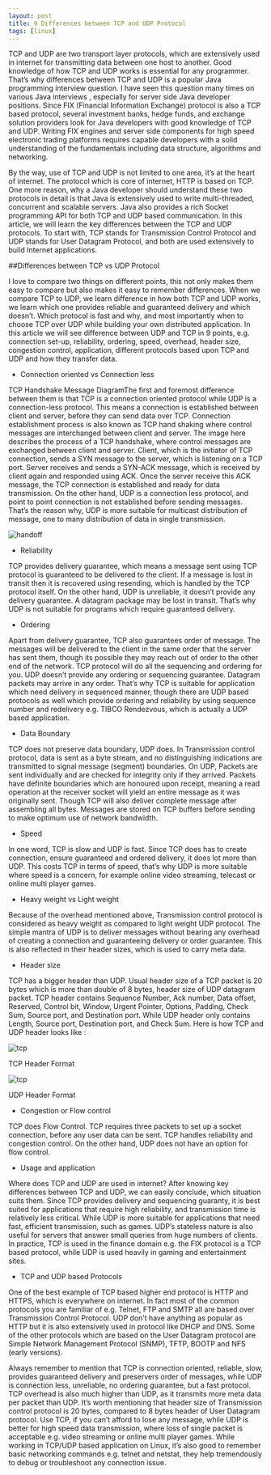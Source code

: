 ```yaml
---
layout: post
title: 9 Differences between TCP and UDP Protocol 
tags: [linux]
---
```


TCP and UDP are two transport layer protocols, which are extensively used in internet for transmitting data between one host to another. Good knowledge of how TCP and UDP works is essential for any programmer. That’s why differences between TCP and UDP is a popular Java programming interview question. I have seen this question many times on various Java interviews , especially for server side Java developer positions. Since FIX (Financial Information Exchange) protocol is also a TCP based protocol, several investment banks, hedge funds, and exchange solution providers look for Java developers with good knowledge of TCP and UDP. Writing FIX engines and server side components for high speed electronic trading platforms requires capable developers with a solid understanding of the fundamentals including data structure, algorithms and networking.

By the way, use of TCP and UDP is not limited to one area, it’s at the heart of internet. The protocol which is core of internet, HTTP is based on TCP. One more reason, why a Java developer should understand these two protocols in detail is that Java is extensively used to write multi-threaded, concurrent and scalable servers. Java also provides a rich Socket programming API for both TCP and UDP based communication. In this article, we will learn the key differences between the TCP and UDP protocols. To start with, TCP stands for Transmission Control Protocol and UDP stands for User Datagram Protocol, and both are used extensively to build Internet applications.

##Differences between TCP vs UDP Protocol

I love to compare two things on different points, this not only makes them easy to compare but also makes it easy to remember differences. When we compare TCP to UDP, we learn difference in how both TCP and UDP works, we learn which one provides reliable and guaranteed delivery and which doesn’t. Which protocol is fast and why, and most importantly when to choose TCP over UDP while building your own distributed application. In this article we will see difference between UDP and TCP in 9 points, e.g. connection set-up, reliability, ordering, speed, overhead, header size, congestion control, application, different protocols based upon TCP and UDP and how they transfer data.

- Connection oriented vs Connection less

TCP Handshake Message DiagramThe first and foremost difference between them is that TCP is a connection oriented protocol while UDP is a connection-less protocol. This means  a connection is established between client and server, before they can send data over TCP. Connection establishment process is also known as TCP hand shaking where control messages are interchanged between client and server. The image here describes the process of a TCP handshake, where control messages are exchanged between client and server. Client, which is the initiator of TCP connection, sends a SYN message to the server, which is listening on a TCP port. Server receives and sends a SYN-ACK message, which is received by client again and responded using ACK. Once the server receive this ACK message,  the TCP connection is established and ready for data transmission. On the other hand, UDP is a connection less protocol, and point to point connection is not established before sending messages. That’s the reason why, UDP is more suitable for multicast distribution of message, one to many distribution of data in single transmission.

![handoff](http://talkpower.info/images/posts/TCP-Handshake-Message-Diagram.jpg)

- Reliability

TCP provides delivery guarantee, which means a message sent using TCP protocol is guaranteed to be delivered to the client. If a message is lost in transit then it is recovered using resending, which is handled by the TCP protocol itself. On the other hand, UDP is unreliable, it doesn’t provide any delivery guarantee. A datagram package may be lost in transit. That’s why UDP is not suitable for programs which require guaranteed delivery.

- Ordering

Apart from delivery guarantee, TCP also guarantees order of message. The messages will be delivered to the client in the same order that the server has sent them, though its possible they may reach out of order to the other end of the network. TCP protocol will do all the sequencing and ordering for you. UDP doesn’t provide any ordering or sequencing guarantee. Datagram packets may arrive in any order. That’s why TCP is suitable for application which need delivery in sequenced manner, though there are UDP based protocols as well which provide ordering and reliability by using sequence number and redelivery e.g. TIBCO Rendezvous, which is actually a UDP based application.

- Data Boundary

TCP does not preserve data boundary, UDP does. In Transmission control protocol, data is sent as a byte stream, and no distinguishing indications are transmitted to signal message (segment) boundaries. On UDP, Packets are sent individually and are checked for integrity only if they arrived. Packets have definite boundaries which are honoured upon receipt, meaning a read operation at the receiver socket will yield an entire message as it was originally sent. Though TCP will also deliver complete message after assembling all bytes. Messages are stored on TCP buffers before sending to make optimum use of network bandwidth.

- Speed

In one word, TCP is slow and UDP is fast. Since TCP does has to create connection, ensure guaranteed and ordered delivery, it does lot more than UDP. This costs TCP in terms of speed, that’s why UDP is more suitable where speed is a concern, for example online video streaming, telecast or online multi player games.

- Heavy weight vs Light weight

Because of the overhead mentioned above, Transmission control protocol is considered as heavy weight as compared to light weight UDP protocol. The simple mantra of UDP is to deliver messages without bearing any overhead of creating a connection and guaranteeing delivery or order guarantee. This is also reflected in their header sizes, which is used to carry meta data.

- Header size

TCP has a bigger header than UDP. Usual header size of a TCP packet is 20 bytes which is more than double of 8 bytes, header size of UDP datagram packet. TCP header contains Sequence Number, Ack number, Data offset, Reserved, Control bit, Window, Urgent Pointer, Options, Padding, Check Sum, Source port, and Destination port. While UDP header only contains Length, Source port, Destination port, and Check Sum. Here is how TCP and UDP header looks like :

![tcp](http://talkpower.info/images/posts/TCP-Packet-Format-Diagram.gif)

TCP Header Format

![tcp](http://talkpower.info/images/posts/UDP-Packet-format.jpg)

UDP Header Format 

 

- Congestion or Flow control

TCP does Flow Control. TCP requires three packets to set up a socket connection, before any user data can be sent. TCP handles reliability and congestion control. On the other hand, UDP does not have an option for flow control.

- Usage and application

Where does TCP and UDP are used in internet? After knowing key differences between TCP and UDP, we can easily conclude, which situation suits them. Since TCP provides delivery and sequencing guaranty, it is best suited for applications that require high reliability, and transmission time is relatively less critical. While UDP is more suitable for applications that need fast, efficient transmission, such as games. UDP’s stateless nature is also useful for servers that answer small queries from huge numbers of clients. In practice, TCP is used in the finance domain e.g. the FIX protocol is a TCP based protocol, while UDP is used heavily in gaming and entertainment sites.

- TCP and UDP based Protocols

One of the best example of TCP based higher end protocol is HTTP and HTTPS, which is everywhere on internet. In fact most of the common protocols you are familiar of e.g. Telnet, FTP and SMTP all are based over Transmission Control Protocol. UDP don’t have anything as popular as HTTP but it is also extensively used in protocol like DHCP and DNS. Some of the other protocols which are based on the User Datagram protocol are Simple Network Management Protocol (SNMP), TFTP, BOOTP and NFS (early versions).

Always remember to mention that TCP is connection oriented, reliable, slow, provides guaranteed delivery and preservers order of messages, while UDP is connection less, unreliable, no ordering guarantee, but a fast protocol. TCP overhead is also much higher than UDP, as it transmits more meta data per packet than UDP. It’s worth mentioning that header size of Transmission control protocol is 20 bytes, compared to 8 bytes header of User Datagram protocol. Use TCP, if you can’t afford to lose any message, while UDP is better for high speed data transmission, where loss of single packet is acceptable e.g. video streaming or online multi player games. While working in TCP/UDP based application on Linux, it’s also good to remember basic networking commands e.g. telnet and netstat, they help tremendously to debug or troubleshoot any connection issue.
